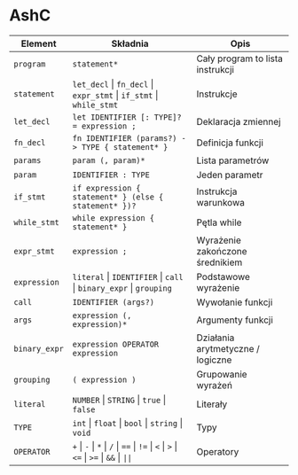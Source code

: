 #                                                                      AshC
| **Element**     | **Składnia**                                                                    | **Opis**                                |
|------------------|----------------------------------------------------------------------------------|------------------------------------------|
| `program`        | `statement*`                                                                     | Cały program to lista instrukcji         |
| `statement`      | `let_decl` \| `fn_decl` \| `expr_stmt` \| `if_stmt` \| `while_stmt`              | Instrukcje                               |
| `let_decl`       | `let IDENTIFIER [: TYPE]? = expression ;`                                        | Deklaracja zmiennej                      |
| `fn_decl`        | `fn IDENTIFIER (params?) -> TYPE { statement* }`                                 | Definicja funkcji                        |
| `params`         | `param (, param)*`                                                               | Lista parametrów                         |
| `param`          | `IDENTIFIER : TYPE`                                                              | Jeden parametr                           |
| `if_stmt`        | `if expression { statement* } (else { statement* })?`                            | Instrukcja warunkowa                     |
| `while_stmt`     | `while expression { statement* }`                                                | Pętla while                              |
| `expr_stmt`      | `expression ;`                                                                   | Wyrażenie zakończone średnikiem          |
| `expression`     | `literal` \| `IDENTIFIER` \| `call` \| `binary_expr` \| `grouping`                | Podstawowe wyrażenie                     |
| `call`           | `IDENTIFIER (args?)`                                                             | Wywołanie funkcji                        |
| `args`           | `expression (, expression)*`                                                     | Argumenty funkcji                        |
| `binary_expr`    | `expression OPERATOR expression`                                                 | Działania arytmetyczne / logiczne        |
| `grouping`       | `( expression )`                                                                 | Grupowanie wyrażeń                       |
| `literal`        | `NUMBER` \| `STRING` \| `true` \| `false`                                         | Literały                                 |
| `TYPE`           | `int` \| `float` \| `bool` \| `string` \| `void`                                  | Typy                                     |
| `OPERATOR`       | `+` \| `-` \| `*` \| `/` \| `==` \| `!=` \| `<` \| `>` \| `<=` \| `>=` \| `&&` \| `\|\|` | Operatory                     |

